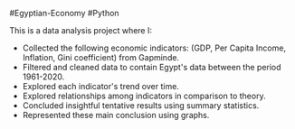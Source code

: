 #Egyptian-Economy
#Python


This is a data analysis project where I:

- Collected the following economic indicators: (GDP, Per Capita Income, Inflation, Gini coefficient) from Gapminde.
- Filtered and cleaned data to contain Egypt's data between the period 1961-2020.
- Explored each indicator's trend over time.
- Explored relationships among indicators in comparison to theory.
- Concluded insightful tentative results using summary statistics.
- Represented these main conclusion using graphs.
